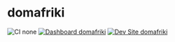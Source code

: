# domafriki

![CI none](https://img.shields.io/badge/ci-none-orange.svg)
[![Dashboard domafriki](https://img.shields.io/badge/dashboard-domafriki-yellow.svg)](https://dashboard.pantheon.io/sites/12acb98e-3110-4c16-a054-fbbae47a0805#dev/code)
[![Dev Site domafriki](https://img.shields.io/badge/site-domafriki-blue.svg)](http://dev-domafriki.pantheonsite.io/)